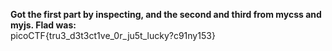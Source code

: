 **Got the first part by inspecting, and the second and third from mycss and myjs. Flad was:**  
picoCTF{tru3_d3t3ct1ve_0r_ju5t_lucky?c91ny153}
